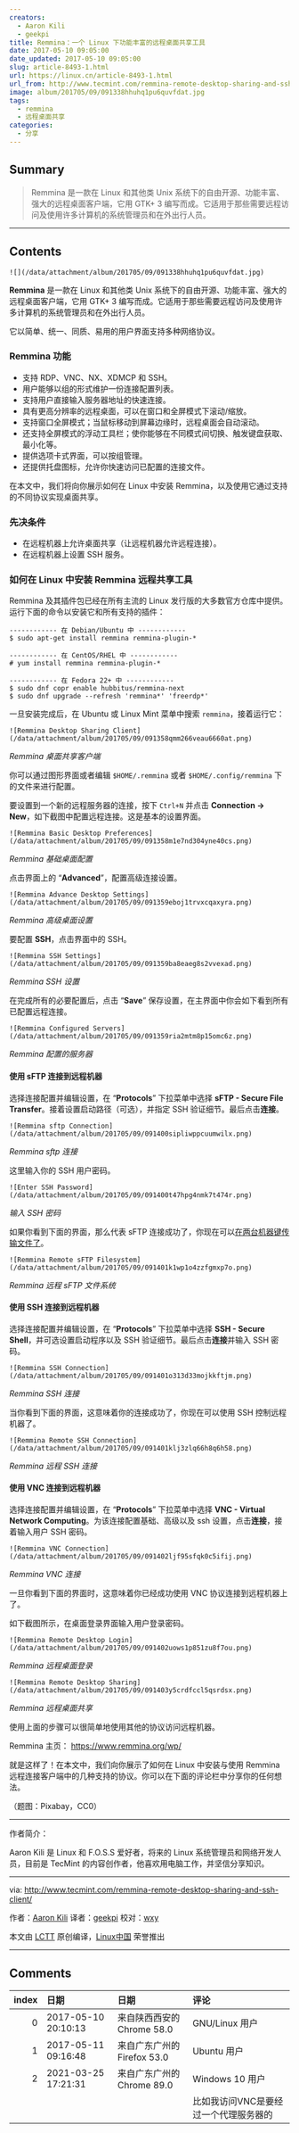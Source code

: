 ```yaml
---
creators:
  - Aaron Kili
  - geekpi
title: Remmina：一个 Linux 下功能丰富的远程桌面共享工具
date: 2017-05-10 09:05:00
date_updated: 2017-05-10 09:05:00
slug: article-8493-1.html
url: https://linux.cn/article-8493-1.html
url_from: http://www.tecmint.com/remmina-remote-desktop-sharing-and-ssh-client/
image: album/201705/09/091338hhuhq1pu6quvfdat.jpg
tags:
  - remmina
  - 远程桌面共享
categories:
  - 分享
---
```


## Summary

> Remmina 是一款在 Linux 和其他类 Unix 系统下的自由开源、功能丰富、强大的远程桌面客户端，它用 GTK+ 3 编写而成。它适用于那些需要远程访问及使用许多计算机的系统管理员和在外出行人员。

***

<!-- more -->

## Contents

`![](/data/attachment/album/201705/09/091338hhuhq1pu6quvfdat.jpg)`

**Remmina** 是一款在 Linux 和其他类 Unix 系统下的自由开源、功能丰富、强大的远程桌面客户端，它用 GTK+ 3 编写而成。它适用于那些需要远程访问及使用许多计算机的系统管理员和在外出行人员。

它以简单、统一、同质、易用的用户界面支持多种网络协议。

### Remmina 功能

* 支持 RDP、VNC、NX、XDMCP 和 SSH。
* 用户能够以组的形式维护一份连接配置列表。
* 支持用户直接输入服务器地址的快速连接。
* 具有更高分辨率的远程桌面，可以在窗口和全屏模式下滚动/缩放。
* 支持窗口全屏模式；当鼠标移动到屏幕边缘时，远程桌面会自动滚动。
* 还支持全屏模式的浮动工具栏；使你能够在不同模式间切换、触发键盘获取、最小化等。
* 提供选项卡式界面，可以按组管理。
* 还提供托盘图标，允许你快速访问已配置的连接文件。

在本文中，我们将向你展示如何在 Linux 中安装 Remmina，以及使用它通过支持的不同协议实现桌面共享。

### 先决条件

* 在远程机器上允许桌面共享（让远程机器允许远程连接）。
* 在远程机器上设置 SSH 服务。

### 如何在 Linux 中安装 Remmina 远程共享工具

Remmina 及其插件包已经在所有主流的 Linux 发行版的大多数官方仓库中提供。运行下面的命令以安装它和所有支持的插件：

```shell
------------ 在 Debian/Ubuntu 中 ------------ 
$ sudo apt-get install remmina remmina-plugin-*
```

```shell
------------ 在 CentOS/RHEL 中 ------------ 
# yum install remmina remmina-plugin-*
```

```shell
------------ 在 Fedora 22+ 中 ------------ 
$ sudo dnf copr enable hubbitus/remmina-next
$ sudo dnf upgrade --refresh 'remmina*' 'freerdp*'
```

一旦安装完成后，在 Ubuntu 或 Linux Mint 菜单中搜索 `remmina`，接着运行它：

`![Remmina Desktop Sharing Client](/data/attachment/album/201705/09/091358qmm266veau6660at.png)`

*Remmina 桌面共享客户端*

你可以通过图形界面或者编辑 `$HOME/.remmina` 或者 `$HOME/.config/remmina` 下的文件来进行配置。

要设置到一个新的远程服务器的连接，按下 `Ctrl+N` 并点击 **Connection -> New**，如下截图中配置远程连接。这是基本的设置界面。

`![Remmina Basic Desktop Preferences](/data/attachment/album/201705/09/091358m1e7nd304yne40cs.png)`

*Remmina 基础桌面配置*

点击界面上的 “**Advanced**”，配置高级连接设置。

`![Remmina Advance Desktop Settings](/data/attachment/album/201705/09/091359eboj1trvxcqaxyra.png)`

*Remmina 高级桌面设置*

要配置 **SSH**，点击界面中的 SSH。

`![Remmina SSH Settings](/data/attachment/album/201705/09/091359ba8eaeg8s2vvexad.png)`

*Remmina SSH 设置*

在完成所有的必要配置后，点击 “**Save**” 保存设置，在主界面中你会如下看到所有已配置远程连接。

`![Remmina Configured Servers](/data/attachment/album/201705/09/091359ria2mtm8p15omc6z.png)`

*Remmina 配置的服务器*

#### 使用 sFTP 连接到远程机器

选择连接配置并编辑设置，在 “**Protocols**” 下拉菜单中选择 **sFTP - Secure File Transfer**。接着设置启动路径（可选），并指定 SSH 验证细节。最后点击**连接**。

`![Remmina sftp Connection](/data/attachment/album/201705/09/091400sipliwppcuumwilx.png)`

*Remmina sftp 连接*

这里输入你的 SSH 用户密码。

`![Enter SSH Password](/data/attachment/album/201705/09/091400t47hpg4nmk7t474r.png)`

*输入 SSH 密码*

如果你看到下面的界面，那么代表 sFTP 连接成功了，你现在可以[在两台机器键传输文件了](http://www.tecmint.com/sftp-upload-download-directory-in-linux/)。

`![Remmina Remote sFTP Filesystem](/data/attachment/album/201705/09/091401k1wp1o4zzfgmxp7o.png)`

*Remmina 远程 sFTP 文件系统*

#### 使用 SSH 连接到远程机器

选择连接配置并编辑设置，在 “**Protocols**” 下拉菜单中选择 **SSH - Secure Shell**，并可选设置启动程序以及 SSH 验证细节。最后点击**连接**并输入 SSH 密码。

`![Remmina SSH Connection](/data/attachment/album/201705/09/091401o313d33mojkkftjm.png)`

*Remmina SSH 连接*

当你看到下面的界面，这意味着你的连接成功了，你现在可以使用 SSH 控制远程机器了。

`![Remmina Remote SSH Connection](/data/attachment/album/201705/09/091401klj3zlq66h8q6h58.png)`

*Remmina 远程 SSH 连接*

#### 使用 VNC 连接到远程机器

选择连接配置并编辑设置，在 “**Protocols**” 下拉菜单中选择 **VNC - Virtual Network Computing**。为该连接配置基础、高级以及 ssh 设置，点击**连接**，接着输入用户 SSH 密码。

`![Remmina VNC Connection](/data/attachment/album/201705/09/091402ljf95sfqk0c5ifij.png)`

*Remmina VNC 连接*

一旦你看到下面的界面时，这意味着你已经成功使用 VNC 协议连接到远程机器上了。

如下截图所示，在桌面登录界面输入用户登录密码。

`![Remmina Remote Desktop Login](/data/attachment/album/201705/09/091402uows1p851zu8f7ou.png)`

*Remmina 远程桌面登录*

`![Remmina Remote Desktop Sharing](/data/attachment/album/201705/09/091403y5crdfccl5qsrdsx.png)`

*Remmina 远程桌面共享*

使用上面的步骤可以很简单地使用其他的协议访问远程机器。

Remmina 主页： <https://www.remmina.org/wp/>

就是这样了！在本文中，我们向你展示了如何在 Linux 中安装与使用 Remmina 远程连接客户端中的几种支持的协议。你可以在下面的评论栏中分享你的任何想法。

（题图：Pixabay，CC0）

---

作者简介：

Aaron Kili 是 Linux 和 F.O.S.S 爱好者，将来的 Linux 系统管理员和网络开发人员，目前是 TecMint 的内容创作者，他喜欢用电脑工作，并坚信分享知识。

---

via: <http://www.tecmint.com/remmina-remote-desktop-sharing-and-ssh-client/>

作者：[Aaron Kili](http://www.tecmint.com/author/aaronkili/) 译者：[geekpi](https://github.com/geekpi) 校对：[wxy](https://github.com/wxy)

本文由 [LCTT](https://github.com/LCTT/TranslateProject) 原创编译，[Linux中国](https://linux.cn/) 荣誉推出

***

## Comments

|   index | 日期                | 日期                                       | 评论                                                                       |
|--------:|:--------------------|:-------------------------------------------|:---------------------------------------------------------------------------|
|       0 | 2017-05-10 20:10:13 | 来自陕西西安的 Chrome 58.0|GNU/Linux 用户  | 错的系统软件，插件继续丰富，最终会比SecureCRT好用一点点。 |
|       1 | 2017-05-11 09:16:48 | 来自广东广州的 Firefox 53.0|Ubuntu 用户    | secureCRT不是远程桌面软件啊，跟remmina根本没有可比性啊    |
|       2 | 2021-03-25 17:21:31 | 来自广东广州的 Chrome 89.0|Windows 10 用户 | 怎么使用代理呢？<br />                                    |
|         |                     |                                            | 比如我访问VNC是要经过一个代理服务器的                                      |
